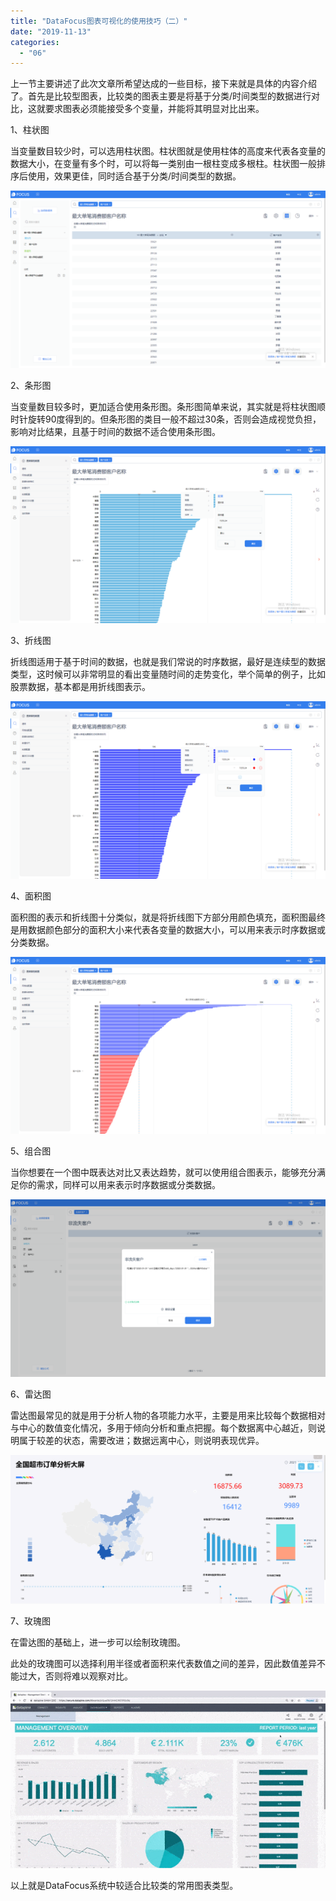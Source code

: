 ```yaml
---
title: "DataFocus图表可视化的使用技巧（二）"
date: "2019-11-13"
categories: 
  - "06"
---
```


上一节主要讲述了此次文章所希望达成的一些目标，接下来就是具体的内容介绍了。首先是比较型图表，比较类的图表主要是将基于分类/时间类型的数据进行对比，这就要求图表必须能接受多个变量，并能将其明显对比出来。

1、柱状图

当变量数目较少时，可以选用柱状图。柱状图就是使用柱体的高度来代表各变量的数据大小，在变量有多个时，可以将每一类别由一根柱变成多根柱。柱状图一般排序后使用，效果更佳，同时适合基于分类/时间类型的数据。

![](images/word-image-39.png)

2、条形图

当变量数目较多时，更加适合使用条形图。条形图简单来说，其实就是将柱状图顺时针旋转90度得到的。但条形图的类目一般不超过30条，否则会造成视觉负担，影响对比结果，且基于时间的数据不适合使用条形图。

![](images/word-image-40.png)

3、折线图

折线图适用于基于时间的数据，也就是我们常说的时序数据，最好是连续型的数据类型，这时候可以非常明显的看出变量随时间的走势变化，举个简单的例子，比如股票数据，基本都是用折线图表示。

![](images/word-image-41.png)

4、面积图

面积图的表示和折线图十分类似，就是将折线图下方部分用颜色填充，面积图最终是用数据颜色部分的面积大小来代表各变量的数据大小，可以用来表示时序数据或分类数据。

![](images/word-image-42.png)

5、组合图

当你想要在一个图中既表达对比又表达趋势，就可以使用组合图表示，能够充分满足你的需求，同样可以用来表示时序数据或分类数据。

![](images/word-image-43.png)

6、雷达图

雷达图最常见的就是用于分析人物的各项能力水平，主要是用来比较每个数据相对与中心的数值变化情况，多用于倾向分析和重点把握。每个数据离中心越近，则说明属于较差的状态，需要改进；数据远离中心，则说明表现优异。

![](images/word-image-44.png)

7、玫瑰图

在雷达图的基础上，进一步可以绘制玫瑰图。

此处的玫瑰图可以选择利用半径或者面积来代表数值之间的差异，因此数值差异不能过大，否则将难以观察对比。

![](images/word-image-45.png)

以上就是DataFocus系统中较适合比较类的常用图表类型。
